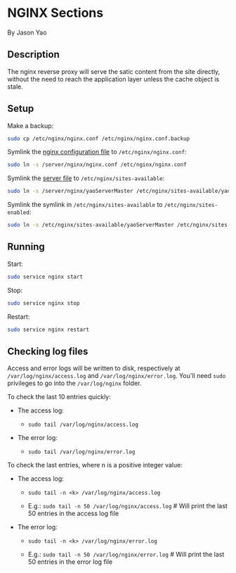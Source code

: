 # NGINX Sections
By Jason Yao

## Description
The nginx reverse proxy will serve the satic content from the site directly, without the need to reach the application layer unless the cache object is stale.

## Setup

Make a backup:

```sh
sudo cp /etc/nginx/nginx.conf /etc/nginx/nginx.conf.backup
```

Symlink the [nginx configuration file](nginx.conf) to `/etc/nginx/nginx.conf`:

```sh
sudo ln -s /server/nginx/nginx.conf /etc/nginx/nginx.conf
```

Symlink the [server file](yaoServerMaster) to `/etc/nginx/sites-available`:

```sh
sudo ln -s /server/nginx/yaoServerMaster /etc/nginx/sites-available/yaoServerMaster
```

Symlink the symlink in `/etc/nginx/sites-available` to `/etc/nginx/sites-enabled`:

```sh
sudo ln -s /etc/nginx/sites-available/yaoServerMaster /etc/nginx/sites-enabled/yaoServerMaster
```

## Running

Start:

```sh
sudo service nginx start
```

Stop:

```sh
sudo service nginx stop
```

Restart:

```sh
sudo service nginx restart
```

## Checking log files
Access and error logs will be written to disk, respectively at `/var/log/nginx/access.log` and `/var/log/nginx/error.log`.
You'll need `sudo` privileges to go into the `/var/log/nginx` folder.

To check the last 10 entries quickly:

- The access log:

	- `sudo tail /var/log/nginx/access.log`

- The error log:

	- `sudo tail /var/log/nginx/error.log`

To check the last <k> entries, where n is a positive integer value:

- The access log:

	- `sudo tail -n <k> /var/log/nginx/access.log`

	- E.g.: `sudo tail -n 50 /var/log/nginx/access.log` # Will print the last 50 entries in the access log file

- The error log:

	- `sudo tail -n <k> /var/log/nginx/error.log`

	- E.g.: `sudo tail -n 50 /var/log/nginx/error.log` # Will print the last 50 entries in the error log file
